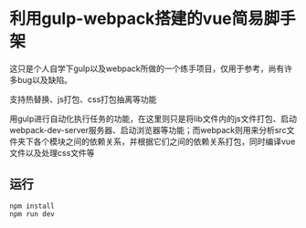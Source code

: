 # 利用gulp-webpack搭建的vue简易脚手架
这只是个人自学下gulp以及webpack所做的一个练手项目，仅用于参考，尚有许多bug以及缺陷。

支持热替换、js打包、css打包抽离等功能

用gulp进行自动化执行任务的功能，在这里则只是将lib文件内的js文件打包、启动webpack-dev-server服务器、启动浏览器等功能；而webpack则用来分析src文件夹下各个模块之间的依赖关系，并根据它们之间的依赖关系打包，同时编译vue文件以及处理css文件等

## 运行
```
npm install
npm run dev
```